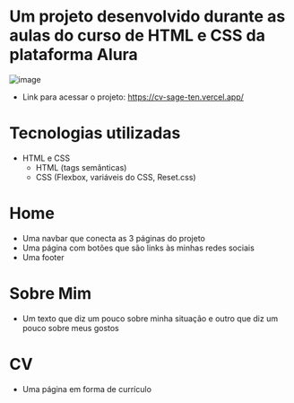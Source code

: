 # Um projeto desenvolvido durante as aulas do curso de HTML e CSS da plataforma Alura
![image](https://user-images.githubusercontent.com/71048056/229329371-c481673c-2f21-4aaa-9d7a-00a3a7424821.png)

- Link para acessar o projeto: https://cv-sage-ten.vercel.app/

# Tecnologias utilizadas
- HTML e CSS
  - HTML (tags semânticas)
  - CSS (Flexbox, variáveis do CSS, Reset.css)
# Home
- Uma navbar que conecta as 3 páginas do projeto
- Uma página com botões que são links às minhas redes sociais
- Uma footer
# Sobre Mim
- Um texto que diz um pouco sobre minha situação e outro que diz um pouco sobre meus gostos
# CV
- Uma página em forma de currículo
